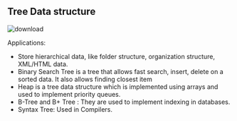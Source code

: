 ## Tree Data structure


![download](https://user-images.githubusercontent.com/46066018/122680276-fa417880-d20b-11eb-8fa4-d763f3c6c1fc.jpeg)

Applications:

* Store hierarchical data, like folder structure, organization structure, XML/HTML data.
* Binary Search Tree is a tree that allows fast search, insert, delete on a sorted data. It also allows finding closest item
* Heap is a tree data structure which is implemented using arrays and used to implement priority queues.
* B-Tree and B+ Tree : They are used to implement indexing in databases.
* Syntax Tree: Used in Compilers.
